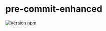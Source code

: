# pre-commit-enhanced

[![Version npm][version]](http://browsenpm.org/package/pre-commit-enhanced)

[version]: https://img.shields.io/npm/v/pre-commit-enhanced.svg?style=flat-square